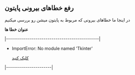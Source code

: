 
## رفع خطاهای بیرونی پایتون

در اینجا ما خطاهای بیرونی که مربوط به پایتون میشن رو بررسی میکنیم

 __عنوان خطا ها__

|-----------------------------------------------|

* ImportError: No module named 'Tkinter'

    [کلیک کنید](https://github.com/ahmadreza1383/Python_Class/blob/Error/External%20errors/No%20module%20named%20Tkinter.md)

|-----------------------|
